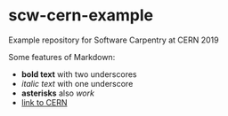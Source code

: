 # scw-cern-example
Example repository for Software Carpentry at CERN 2019

Some features of Markdown:

- __bold text__ with two underscores 
- _italic text_ with one underscore
- **asterisks** also *work*
- [link to CERN](https://home.cern)
